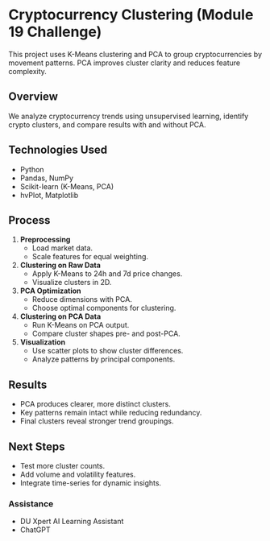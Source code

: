 # Cryptocurrency Clustering (Module 19 Challenge)

This project uses K-Means clustering and PCA to group cryptocurrencies by movement patterns. PCA improves cluster clarity and reduces feature complexity.

## Overview

We analyze cryptocurrency trends using unsupervised learning, identify crypto clusters, and compare results with and without PCA.

## Technologies Used

- Python  
- Pandas, NumPy  
- Scikit-learn (K-Means, PCA)  
- hvPlot, Matplotlib  

## Process

1. **Preprocessing**
   - Load market data.
   - Scale features for equal weighting.
2. **Clustering on Raw Data**
   - Apply K-Means to 24h and 7d price changes.
   - Visualize clusters in 2D.
3. **PCA Optimization**
   - Reduce dimensions with PCA.
   - Choose optimal components for clustering.
4. **Clustering on PCA Data**
   - Run K-Means on PCA output.
   - Compare cluster shapes pre- and post-PCA.
5. **Visualization**
   - Use scatter plots to show cluster differences.
   - Analyze patterns by principal components.

## Results

- PCA produces clearer, more distinct clusters.
- Key patterns remain intact while reducing redundancy.
- Final clusters reveal stronger trend groupings.

## Next Steps

- Test more cluster counts.
- Add volume and volatility features.
- Integrate time-series for dynamic insights.

### Assistance
- DU Xpert AI Learning Assistant  
- ChatGPT
